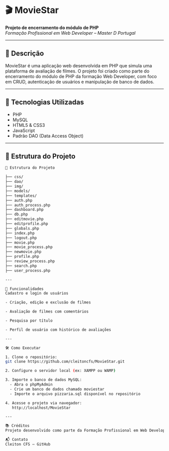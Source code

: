 # 🎬 MovieStar

**Projeto de encerramento do módulo de PHP**  
*Formação Profissional em Web Developer – Master D Portugal*

---

## 🧾 Descrição

MovieStar é uma aplicação web desenvolvida em PHP que simula uma plataforma de avaliação de filmes. O projeto foi criado como parte do encerramento do módulo de PHP da formação Web Developer, com foco em CRUD, autenticação de usuários e manipulação de banco de dados.

---

## 🚀 Tecnologias Utilizadas

- PHP
- MySQL
- HTML5 & CSS3
- JavaScript
- Padrão DAO (Data Access Object)

---

## 📁 Estrutura do Projeto

```bash
📁 Estrutura do Projeto

├── css/
├── dao/
├── img/
├── models/
├── templates/
├── auth.php
├── auth_process.php
├── dashboard.php
├── db.php
├── editmovie.php
├── editprofile.php
├── globals.php
├── index.php
├── logout.php
├── movie.php
├── movie_process.php
├── newmovie.php
├── profile.php
├── review_process.php
├── search.php
├── user_process.php

---

📌 Funcionalidades
Cadastro e login de usuários

- Criação, edição e exclusão de filmes

- Avaliação de filmes com comentários

- Pesquisa por título

- Perfil de usuário com histórico de avaliações

---

🛠️ Como Executar

1. Clone o repositório:
git clone https://github.com/cleitoncfs/MovieStar.git

2. Configure o servidor local (ex: XAMPP ou WAMP)

3. Importe o banco de dados MySQL:
  - Abra o phpMyAdmin
  - Crie um banco de dados chamado moviestar
  - Importe o arquivo pizzaria.sql disponível no repositório

4. Acesse o projeto via navegador:
   http://localhost/MovieStar

---

📚 Créditos
Projeto desenvolvido como parte da Formação Profissional em Web Developer – Master D Portugal.

📬 Contato
Cleiton CFS – GitHub



